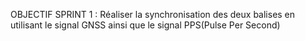 OBJECTIF SPRINT 1 :
Réaliser la synchronisation des deux balises en utilisant le signal GNSS ainsi que le signal PPS(Pulse Per Second)
